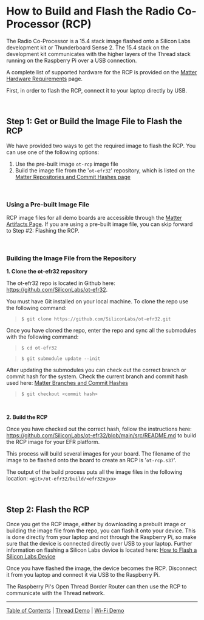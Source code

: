 # How to Build and Flash the Radio Co-Processor (RCP)

The Radio Co-Processor is a 15.4 stack image flashed onto a Silicon Labs
development kit or Thunderboard Sense 2. The 15.4 stack on the development kit
communicates with the higher layers of the Thread stack running on the Raspberry
Pi over a USB connection.

A complete list of supported hardware for the RCP is provided on the
[Matter Hardware Requirements](../general/HARDWARE_REQUIREMENTS.md) page.

First, in order to flash the RCP, connect it to your laptop directly by USB.

<br>

## Step 1: Get or Build the Image File to Flash the RCP

We have provided two ways to get the required image to flash the RCP. You can
use one of the following options:

1. Use the pre-built image `ot-rcp` image file
2. Build the image file from the '`ot-efr32`' repository, which is listed on the
   [Matter Repositories and Commit Hashes page](../general/COMMIT_HASHES.md)

<br>

### **Using a Pre-built Image File**

RCP image files for all demo boards are accessible through the
[Matter Artifacts Page](../general/ARTIFACTS.md). If you are using a pre-built
image file, you can skip forward to Step #2: Flashing the RCP.

<br>

### **Building the Image File from the Repository**

**1. Clone the ot-efr32 repository**

The ot-efr32 repo is located in Github here:
https://github.com/SiliconLabs/ot-efr32.

You must have Git installed on your local machine. To clone the repo use the
following command:

> `$ git clone https://github.com/SiliconLabs/ot-efr32.git`

Once you have cloned the repo, enter the repo and sync all the submodules with
the following command:

> `$ cd ot-efr32`

> `$ git submodule update --init`

After updating the submodules you can check out the correct branch or commit
hash for the system. Check the current branch and commit hash used here:
[Matter Branches and Commit Hashes](../general/COMMIT_HASHES.md)

> `$ git checkout <commit hash>`

<br>

**2. Build the RCP**

Once you have checked out the correct hash, follow the instructions here:
https://github.com/SiliconLabs/ot-efr32/blob/main/src/README.md to build the RCP
image for your EFR platform.

This process will build several images for your board. The filename of the image
to be flashed onto the board to create an RCP is '`ot-rcp.s37`'.

The output of the build process puts all the image files in the following
location: `<git>/ot-efr32/build/<efr32xgxx>`

<br>

## Step 2: Flash the RCP

Once you get the RCP image, either by downloading a prebuilt image or building
the image file from the repo, you can flash it onto your device. This is done
directly from your laptop and not through the Raspberry Pi, so make sure that
the device is connected directly over USB to your laptop. Further information on
flashing a Silicon Labs device is located here:
[How to Flash a Silicon Labs Device](../general/FLASH_SILABS_DEVICE.md)

Once you have flashed the image, the device becomes the RCP. Disconnect it from
you laptop and connect it via USB to the Raspberry Pi.

The Raspberry Pi's Open Thread Border Router can then use the RCP to communicate
with the Thread network.

---

[Table of Contents](../README.md) | [Thread Demo](./DEMO_OVERVIEW.md) |
[Wi-Fi Demo](../wifi/DEMO_OVERVIEW.md)
